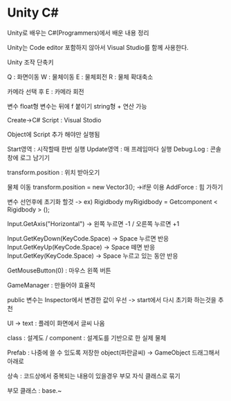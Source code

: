 # Unity C#
Unity로 배우는 C#(Programmers)에서 배운 내용 정리

Unity는 Code editor 포함하지 않아서 Visual Studio를 함께 사용한다.

Unity 조작 단축키

Q : 화면이동
W : 물체이동
E : 물체회전
R : 물체 확대축소

카메라 선택 후 E : 카메라 회전

변수
float형 변수는 뒤에 f 붙이기
string형 + 연산 가능

Create->C# Script : Visual Stodio

Object에 Script 추가 해야만 실행됨 

Start영역 : 시작할때 한번 실행
Update영역 : 매 프레임마다 실행
Debug.Log : 콘솔창에 로그 남기기

transform.position : 위치 받아오기

물체 이동
transform.position = new Vector3(); ->if문 이용
AddForce : 힘 가하기

변수 선언후에 초기화 할것 -> ex) Rigidbody myRigidbody = Getcomponent < Rigidbody > ();

Input.GetAxis("Horizontal") -> 왼쪽 누르면 -1 / 오른쪽 누르면 +1

Input.GetKeyDown(KeyCode.Space) -> Space 누르면 반응
Input.GetKeyUp(KeyCode.Space) -> Space 떼면 반응
Input.GetKey(KeyCode.Space) -> Space 누르고 있는 동안 반응

GetMouseButton(0) : 마우스 왼쪽 버튼

GameManager : 만들어야 효율적

public 변수는 Inspector에서 변경한 값이 우선 -> start에서 다시 초기화 하는것을 추천

UI -> text : 플레이 화면에서 글씨 나옴

class : 설계도 / component : 설계도를 기반으로 한 실제 물체

Prefab : 나중에 쓸 수 있도록 저장한 object(파란글씨) -> GameObject 드래그해서 아래로

상속 : 코드상에서 중복되는 내용이 있을경우 부모 자식 클래스로 묶기

부모 클래스 : base.~




  
  
